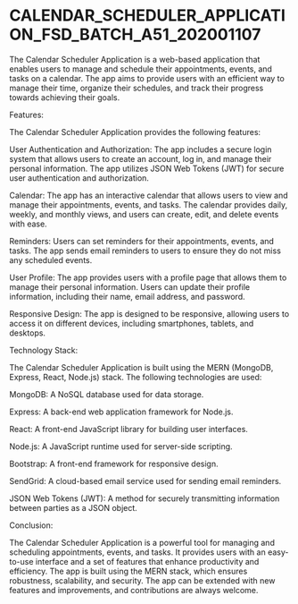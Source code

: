 # CALENDAR_SCHEDULER_APPLICATION_FSD_BATCH_A51_202001107
The Calendar Scheduler Application is a web-based application that enables users to manage and schedule their appointments, events, and tasks on a calendar. The app aims to provide users with an efficient way to manage their time, organize their schedules, and track their progress towards achieving their goals.

Features:

The Calendar Scheduler Application provides the following features:

User Authentication and Authorization: The app includes a secure login system that allows users to create an account, log in, and manage their personal information. The app utilizes JSON Web Tokens (JWT) for secure user authentication and authorization.

Calendar: The app has an interactive calendar that allows users to view and manage their appointments, events, and tasks. The calendar provides daily, weekly, and monthly views, and users can create, edit, and delete events with ease.

Reminders: Users can set reminders for their appointments, events, and tasks. The app sends email reminders to users to ensure they do not miss any scheduled events.

User Profile: The app provides users with a profile page that allows them to manage their personal information. Users can update their profile information, including their name, email address, and password.

Responsive Design: The app is designed to be responsive, allowing users to access it on different devices, including smartphones, tablets, and desktops.

Technology Stack:

The Calendar Scheduler Application is built using the MERN (MongoDB, Express, React, Node.js) stack. The following technologies are used:

MongoDB: A NoSQL database used for data storage.

Express: A back-end web application framework for Node.js.

React: A front-end JavaScript library for building user interfaces.

Node.js: A JavaScript runtime used for server-side scripting.

Bootstrap: A front-end framework for responsive design.

SendGrid: A cloud-based email service used for sending email reminders.

JSON Web Tokens (JWT): A method for securely transmitting information between parties as a JSON object.

Conclusion:

The Calendar Scheduler Application is a powerful tool for managing and scheduling appointments, events, and tasks. It provides users with an easy-to-use interface and a set of features that enhance productivity and efficiency. The app is built using the MERN stack, which ensures robustness, scalability, and security. The app can be extended with new features and improvements, and contributions are always welcome.
